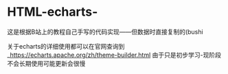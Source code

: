 # HTML-echarts-
这是根据B站上的教程自己手写的代码实现——但数据时直接复制的(bushi

关于echarts的详细使用都可以在官网查询到_https://echarts.apache.org/zh/theme-builder.html
由于只是初步学习-现阶段不会长期使用可能更新会很慢
